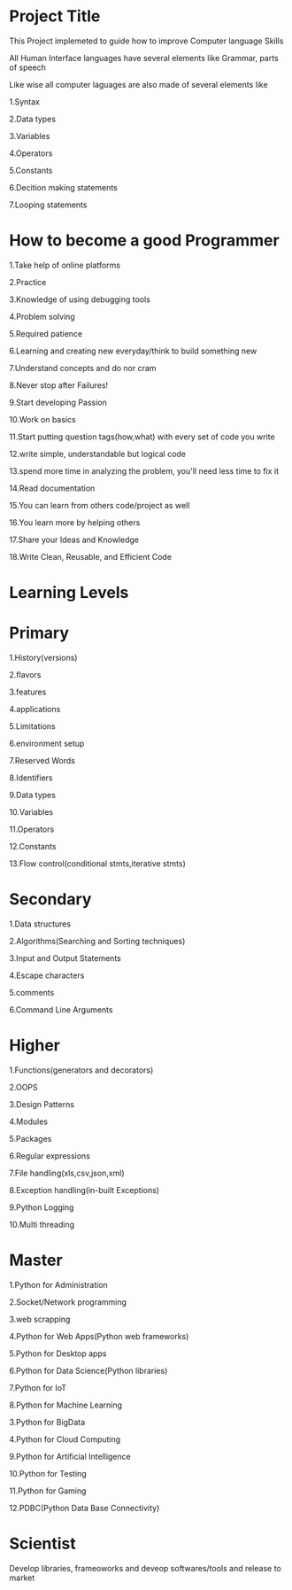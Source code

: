 Project Title
================================
This Project implemeted to guide how to improve Computer language Skills



All Human Interface languages have several elements like Grammar, parts of speech 

Like wise all computer  laguages are also made of several elements like


1.Syntax

2.Data types

3.Variables

4.Operators

5.Constants

6.Decition making statements

7.Looping statements

How to become a good Programmer
=================================

1.Take help of online platforms

2.Practice

3.Knowledge of using debugging tools

4.Problem solving

5.Required patience

6.Learning and creating new everyday/think to build something new

7.Understand concepts and do nor cram

8.Never stop after Failures!

9.Start developing Passion 

10.Work on basics

11.Start putting question tags(how,what) with every set of code you write

12.write simple, understandable but logical code

13.spend more time in analyzing the problem, you'll need less time to fix it

14.Read documentation

15.You can learn from others code/project as well

16.You learn more by helping others

17.Share your Ideas and Knowledge

18.Write Clean, Reusable, and Efficient Code



Learning Levels
============================
Primary
======================
1.History(versions)

2.flavors

3.features

4.applications

5.Limitations

6.environment setup

7.Reserved Words

8.Identifiers

9.Data types

10.Variables

11.Operators

12.Constants

13.Flow control(conditional stmts,iterative stmts)

Secondary
==============================
1.Data structures

2.Algorithms(Searching and Sorting techniques)

3.Input and Output Statements

4.Escape characters

5.comments

6.Command Line Arguments

Higher
=======================
1.Functions(generators and decorators)

2.OOPS	

3.Design Patterns

4.Modules

5.Packages

6.Regular expressions

7.File handling(xls,csv,json,xml)

8.Exception handling(in-built Exceptions)

9.Python Logging

10.Multi threading

Master
===============================
1.Python for  Administration

2.Socket/Network programming

3.web scrapping

4.Python for Web Apps(Python web frameworks)

5.Python for Desktop apps

6.Python for Data Science(Python libraries)

7.Python for IoT

8.Python for Machine Learning

3.Python for BigData

4.Python for Cloud Computing

9.Python for Artificial Intelligence

10.Python for Testing

11.Python for Gaming

12.PDBC(Python Data Base Connectivity)

Scientist
===========================
Develop libraries, frameoworks and deveop softwares/tools and release to market












